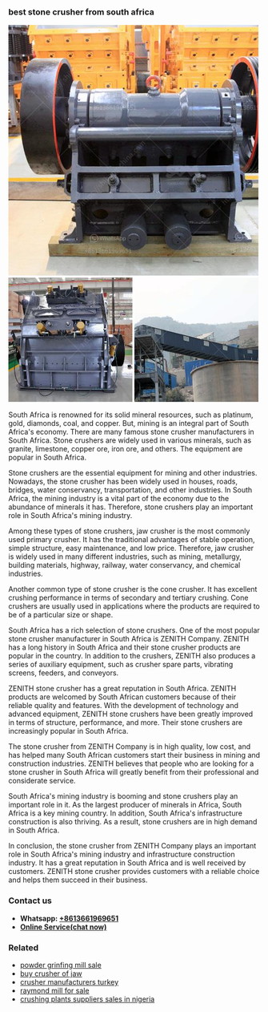 <h3>best stone crusher from south africa</h3><img src='1708309209.jpg' alt=''><p>South Africa is renowned for its solid mineral resources, such as platinum, gold, diamonds, coal, and copper. But, mining is an integral part of South Africa's economy. There are many famous stone crusher manufacturers in South Africa. Stone crushers are widely used in various minerals, such as granite, limestone, copper ore, iron ore, and others. The equipment are popular in South Africa.</p><p>Stone crushers are the essential equipment for mining and other industries. Nowadays, the stone crusher has been widely used in houses, roads, bridges, water conservancy, transportation, and other industries. In South Africa, the mining industry is a vital part of the economy due to the abundance of minerals it has. Therefore, stone crushers play an important role in South Africa's mining industry.</p><p>Among these types of stone crushers, jaw crusher is the most commonly used primary crusher. It has the traditional advantages of stable operation, simple structure, easy maintenance, and low price. Therefore, jaw crusher is widely used in many different industries, such as mining, metallurgy, building materials, highway, railway, water conservancy, and chemical industries.</p><p>Another common type of stone crusher is the cone crusher. It has excellent crushing performance in terms of secondary and tertiary crushing. Cone crushers are usually used in applications where the products are required to be of a particular size or shape.</p><p>South Africa has a rich selection of stone crushers. One of the most popular stone crusher manufacturer in South Africa is ZENITH Company. ZENITH has a long history in South Africa and their stone crusher products are popular in the country. In addition to the crushers, ZENITH also produces a series of auxiliary equipment, such as crusher spare parts, vibrating screens, feeders, and conveyors.</p><p>ZENITH stone crusher has a great reputation in South Africa. ZENITH products are welcomed by South African customers because of their reliable quality and features. With the development of technology and advanced equipment, ZENITH stone crushers have been greatly improved in terms of structure, performance, and more. Their stone crushers are increasingly popular in South Africa.</p><p>The stone crusher from ZENITH Company is in high quality, low cost, and has helped many South African customers start their business in mining and construction industries. ZENITH believes that people who are looking for a stone crusher in South Africa will greatly benefit from their professional and considerate service.</p><p>South Africa's mining industry is booming and stone crushers play an important role in it. As the largest producer of minerals in Africa, South Africa is a key mining country. In addition, South Africa's infrastructure construction is also thriving. As a result, stone crushers are in high demand in South Africa.</p><p>In conclusion, the stone crusher from ZENITH Company plays an important role in South Africa's mining industry and infrastructure construction industry. It has a great reputation in South Africa and is well received by customers. ZENITH stone crusher provides customers with a reliable choice and helps them succeed in their business.</p><h3>Contact us</h3><ul><li><strong>Whatsapp:&nbsp;<a href="https://wa.me/8613661969651">+8613661969651</a></strong></li><li><a href="https://swt.shibang-china.com/?git&amp;zhl&amp;best stone crusher from south africa"><strong>Online Service(chat now)</strong></a></li></ul><h3>Related</h3><ul><li><a href='powder grinfing mill sale.md'>powder grinfing mill sale</a></li><li><a href='buy crusher of jaw.md'>buy crusher of jaw</a></li><li><a href='crusher manufacturers turkey.md'>crusher manufacturers turkey</a></li><li><a href='raymond mill for sale.md'>raymond mill for sale</a></li><li><a href='crushing plants suppliers sales in nigeria.md'>crushing plants suppliers sales in nigeria</a></li></ul>
